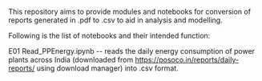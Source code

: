 This repository aims to provide modules and notebooks for conversion of reports generated in .pdf to .csv to aid in analysis and modelling. 

Following is the list of notebooks and their intended function:

E01 Read_PPEnergy.ipynb -- reads the daily energy consumption of power plants across India (downloaded from https://posoco.in/reports/daily-reports/ using download manager) into .csv format.

